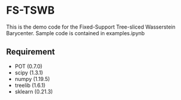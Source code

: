 # FS-TSWB

This is the demo code for the Fixed-Support Tree-sliced Wasserstein Barycenter.
Sample code is contained in examples.ipynb

## Requirement
- POT (0.7.0)
- scipy (1.3.1)
- numpy (1.19.5)
- treelib (1.6.1)
- sklearn (0.21.3)


